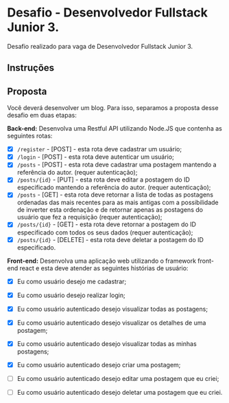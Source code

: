 # Desafio - Desenvolvedor Fullstack Junior 3.
Desafio realizado para vaga de Desenvolvedor Fullstack Junior 3.

## Instruções

## Proposta
Você deverá desenvolver um blog. Para isso, separamos a proposta desse desafio em duas etapas:

**Back-end:**
Desenvolva uma Restful API utilizando Node.JS que contenha as seguintes rotas:
- [X] `/register` - [POST] - esta rota deve cadastrar um usuário;
- [X] `/login` - [POST] - esta rota deve autenticar um usuário;
- [X] `/posts` - [POST] - esta rota deve cadastrar uma postagem mantendo a referência do autor. (requer autenticação);
- [X] `/posts/{id}` - [PUT] - esta rota deve editar a postagem do ID especificado mantendo a referência do autor. (requer autenticação);
- [X] `/posts` - [GET] - esta rota deve retornar a lista de todas as postagens ordenadas das mais recentes para as mais antigas com a possibilidade de inverter esta ordenação e de retornar apenas as postagens do usuário que fez a requisição (requer autenticação);
- [X] `/posts/{id}` - [GET] - esta rota deve retornar a postagem do ID especificado com todos os seus dados (requer autenticação);
- [X] `/posts/{id}` - [DELETE] - esta rota deve deletar a postagem do ID especificado.

**Front-end:**
Desenvolva uma aplicação web utilizando o framework front-end react e esta deve atender as seguintes histórias de usuário:
- [X] Eu como usuário desejo me cadastrar;
- [X] Eu como usuário desejo realizar login;
- [X] Eu como usuário autenticado desejo visualizar todas as postagens;
- [X] Eu como usuário autenticado desejo visualizar os detalhes de uma postagem;
- [X] Eu como usuário autenticado desejo visualizar todas as minhas postagens;
- [X] Eu como usuário autenticado desejo criar uma postagem;
- [ ] Eu como usuário autenticado desejo editar uma postagem que eu criei;
- [ ] Eu como usuário autenticado desejo deletar uma postagem que eu criei.

